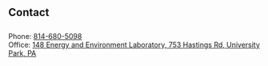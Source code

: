 <h2 style="margin: 60px 0px 10px;">Contact</h2>

<br />
Phone: <a href="tel:814-680-5098">814-680-5098</a>
<br />
Office: <a href="https://maps.app.goo.gl/J4aAKyqFRWxEpaaZ9">148 Energy and Environment Laboratory, 753 Hastings Rd, University Park, PA</a>
